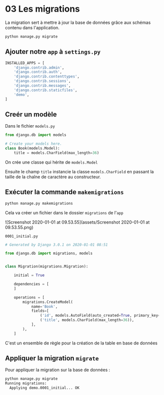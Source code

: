 # 03 Les migrations

La migration sert à mettre à jour la base de données grâce aux schémas contenu dans l'application.

```bash
python manage.py migrate
```

## Ajouter notre `app` à `settings.py`

```python
INSTALLED_APPS = [
    'django.contrib.admin',
    'django.contrib.auth',
    'django.contrib.contenttypes',
    'django.contrib.sessions',
    'django.contrib.messages',
    'django.contrib.staticfiles',
    'demo',
]
```

## Creér un modèle

Dans le fichier `models.py`

```python
from django.db import models

# Create your models here.
class Book(models.Model):
    title = models.CharField(max_length=36)
```

On crée une classe qui hérite de `models.Model`

Ensuite le champ `title` instancie la classe `models.CharField` en passant la taille de la chaîne de caractère au constructeur.

## Exécuter la commande `makemigrations`

```bash
python manage.py makemigrations
```

Cela va créer un fichier dans le dossier `migrations` de l'`app`

![Screenshot 2020-01-01 at 09.53.55](assets/Screenshot 2020-01-01 at 09.53.55.png)

`0001_initial.py`

```python
# Generated by Django 3.0.1 on 2020-01-01 08:51

from django.db import migrations, models


class Migration(migrations.Migration):

    initial = True

    dependencies = [
    ]

    operations = [
        migrations.CreateModel(
            name='Book',
            fields=[
                ('id', models.AutoField(auto_created=True, primary_key=True, serialize=False, verbose_name='ID')),
                ('title', models.CharField(max_length=36)),
            ],
        ),
    ]
```

C'est un ensemble de règle pour la création de la table en base de données

## Appliquer la migration `migrate`

Pour appliquer la migration sur la base de données :

```bash
python manage.py migrate
Running migrations:
  Applying demo.0001_initial... OK
```

